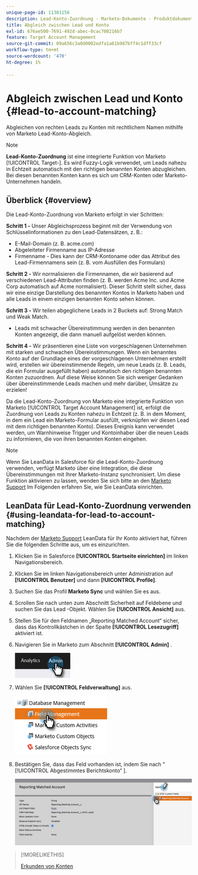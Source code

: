 ```yaml
---
unique-page-id: 11381156
description: Lead-Konto-Zuordnung - Marketo-Dokumente - Produktdokumentation
title: Abgleich zwischen Lead und Konto
exl-id: 676ae500-7691-492d-abec-0cac708216b7
feature: Target Account Management
source-git-commit: 09a656c3a0d0002edfa1a61b987bff4c1dff33cf
workflow-type: tm+mt
source-wordcount: '470'
ht-degree: 1%

---
```


# Abgleich zwischen Lead und Konto {#lead-to-account-matching}

Abgleichen von rechten Leads zu Konten mit rechtlichem Namen mithilfe von Marketo Lead-Konto-Abgleich.

>[!NOTE]
>
>**Lead-Konto-Zuordnung** ist eine integrierte Funktion von Marketo [!UICONTROL Target-]. Es wird Fuzzy-Logik verwendet, um Leads nahezu in Echtzeit automatisch mit den richtigen benannten Konten abzugleichen. Bei diesen benannten Konten kann es sich um CRM-Konten oder Marketo-Unternehmen handeln.

## Überblick {#overview}

Die Lead-Konto-Zuordnung von Marketo erfolgt in vier Schritten:

**Schritt 1 -** Unser Abgleichsprozess beginnt mit der Verwendung von Schlüsselinformationen zu den Lead-Datensätzen, z. B.:

* E-Mail-Domain (z. B. acme.com)
* Abgeleiteter Firmenname aus IP-Adresse
* Firmenname - Dies kann der CRM-Kontoname oder das Attribut des Lead-Firmennamens sein (z. B. vom Ausfüllen des Formulars)

**Schritt 2 -** Wir normalisieren die Firmennamen, die wir basierend auf verschiedenen Lead-Attributen finden (z. B. werden Acme Inc. und Acme Corp automatisch auf Acme normalisiert). Dieser Schritt stellt sicher, dass wir eine einzige Darstellung des benannten Kontos in Marketo haben und alle Leads in einem einzigen benannten Konto sehen können.

**Schritt 3 -** Wir teilen abgeglichene Leads in 2 Buckets auf: Strong Match und Weak Match.

* Leads mit schwacher Übereinstimmung werden in den benannten Konten angezeigt, die dann manuell aufgelöst werden können.

**Schritt 4 -** Wir präsentieren eine Liste von vorgeschlagenen Unternehmen mit starken und schwachen Übereinstimmungen. Wenn ein benanntes Konto auf der Grundlage eines der vorgeschlagenen Unternehmen erstellt wird, erstellen wir übereinstimmende Regeln, um neue Leads (z. B. Leads, die ein Formular ausgefüllt haben) automatisch den richtigen benannten Konten zuzuordnen. Auf diese Weise können Sie sich weniger Gedanken über übereinstimmende Leads machen und mehr darüber, Umsätze zu erzielen!

Da die Lead-Konto-Zuordnung von Marketo eine integrierte Funktion von Marketo [!UICONTROL Target Account Management] ist, erfolgt die Zuordnung von Leads zu Konten nahezu in Echtzeit (z. B. in dem Moment, in dem ein Lead ein Marketo-Formular ausfüllt, verknüpfen wir diesen Lead mit dem richtigen benannten Konto). Dieses Ereignis kann verwendet werden, um Warnhinweise Trigger und Kontoinhaber über die neuen Leads zu informieren, die von ihren benannten Konten eingehen.

>[!NOTE]
>
>Wenn Sie LeanData in Salesforce für die Lead-Konto-Zuordnung verwenden, verfügt Marketo über eine Integration, die diese Übereinstimmungen mit Ihrer Marketo-Instanz synchronisiert. Um diese Funktion aktivieren zu lassen, wenden Sie sich bitte an den [Marketo Support](https://nation.marketo.com/t5/Support/ct-p/Support) Im Folgenden erfahren Sie, wie Sie LeanData einrichten.

## LeanData für Lead-Konto-Zuordnung verwenden {#using-leandata-for-lead-to-account-matching}

Nachdem der [Marketo Support](https://nation.marketo.com/t5/Support/ct-p/Support) LeanData für Ihr Konto aktiviert hat, führen Sie die folgenden Schritte aus, um es einzurichten.

1. Klicken Sie in Salesforce **[!UICONTROL Startseite einrichten]** im linken Navigationsbereich.

1. Klicken Sie im linken Navigationsbereich unter Administration auf **[!UICONTROL Benutzer]** und dann **[!UICONTROL Profile]**.

1. Suchen Sie das Profil **Marketo Sync** und wählen Sie es aus.

1. Scrollen Sie nach unten zum Abschnitt Sicherheit auf Feldebene und suchen Sie das Lead -Objekt. Wählen Sie **[!UICONTROL Ansicht]** aus.

1. Stellen Sie für den Feldnamen „Reporting Matched Account“ sicher, dass das Kontrollkästchen in der Spalte **[!UICONTROL Lesezugriff]** aktiviert ist.

1. Navigieren Sie in Marketo zum Abschnitt **[!UICONTROL Admin]** .

   ![](assets/lead-to-account-matching-1.png)

1. Wählen Sie **[!UICONTROL Feldverwaltung]** aus.

   ![](assets/lead-to-account-matching-2.png)

1. Bestätigen Sie, dass das Feld vorhanden ist, indem Sie nach &quot;[!UICONTROL Abgestimmtes Berichtskonto“ &#x200B;].

   ![](assets/lead-to-account-matching-3.png)

>[!MORELIKETHIS]
>
>[Erkunden von Konten](/help/marketo/product-docs/target-account-management/target/named-accounts/discover-accounts.md)
